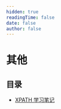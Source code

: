 ```yaml
---
hidden: true
readingTime: false
date: false
author: false
---
```


# 其他

## 目录

- [XPATH 学习笔记](./xpath.md)